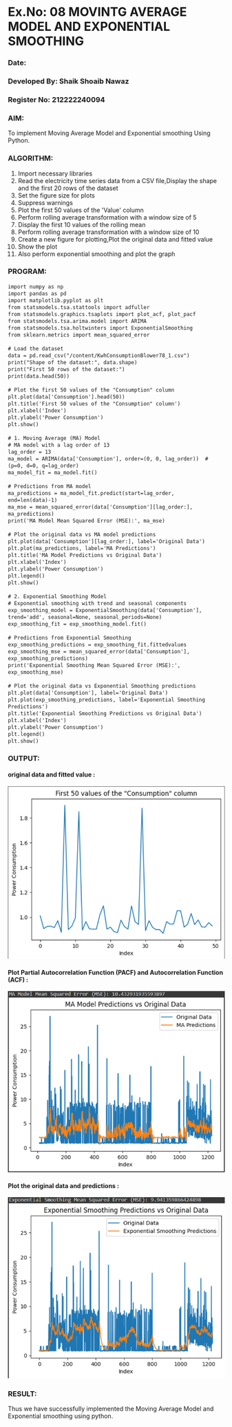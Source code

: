 # Ex.No: 08     MOVINTG AVERAGE MODEL AND EXPONENTIAL SMOOTHING
### Date: 
### Developed By: Shaik Shoaib Nawaz
### Register No: 212222240094


### AIM:
To implement Moving Average Model and Exponential smoothing Using Python.
### ALGORITHM:
1. Import necessary libraries
2. Read the electricity time series data from a CSV file,Display the shape and the first 20 rows of
the dataset
3. Set the figure size for plots
4. Suppress warnings
5. Plot the first 50 values of the 'Value' column
6. Perform rolling average transformation with a window size of 5
7. Display the first 10 values of the rolling mean
8. Perform rolling average transformation with a window size of 10
9. Create a new figure for plotting,Plot the original data and fitted value
10. Show the plot
11. Also perform exponential smoothing and plot the graph
### PROGRAM:
```
import numpy as np
import pandas as pd
import matplotlib.pyplot as plt
from statsmodels.tsa.stattools import adfuller
from statsmodels.graphics.tsaplots import plot_acf, plot_pacf
from statsmodels.tsa.arima.model import ARIMA
from statsmodels.tsa.holtwinters import ExponentialSmoothing
from sklearn.metrics import mean_squared_error

# Load the dataset
data = pd.read_csv("/content/KwhConsumptionBlower78_1.csv")
print("Shape of the dataset:", data.shape)
print("First 50 rows of the dataset:")
print(data.head(50))

# Plot the first 50 values of the "Consumption" column
plt.plot(data['Consumption'].head(50))
plt.title('First 50 values of the "Consumption" column')
plt.xlabel('Index')
plt.ylabel('Power Consumption')
plt.show()

# 1. Moving Average (MA) Model
# MA model with a lag order of 13
lag_order = 13
ma_model = ARIMA(data['Consumption'], order=(0, 0, lag_order))  # (p=0, d=0, q=lag_order)
ma_model_fit = ma_model.fit()

# Predictions from MA model
ma_predictions = ma_model_fit.predict(start=lag_order, end=len(data)-1)
ma_mse = mean_squared_error(data['Consumption'][lag_order:], ma_predictions)
print('MA Model Mean Squared Error (MSE):', ma_mse)

# Plot the original data vs MA model predictions
plt.plot(data['Consumption'][lag_order:], label='Original Data')
plt.plot(ma_predictions, label='MA Predictions')
plt.title('MA Model Predictions vs Original Data')
plt.xlabel('Index')
plt.ylabel('Power Consumption')
plt.legend()
plt.show()

# 2. Exponential Smoothing Model
# Exponential smoothing with trend and seasonal components
exp_smoothing_model = ExponentialSmoothing(data['Consumption'], trend='add', seasonal=None, seasonal_periods=None)
exp_smoothing_fit = exp_smoothing_model.fit()

# Predictions from Exponential Smoothing
exp_smoothing_predictions = exp_smoothing_fit.fittedvalues
exp_smoothing_mse = mean_squared_error(data['Consumption'], exp_smoothing_predictions)
print('Exponential Smoothing Mean Squared Error (MSE):', exp_smoothing_mse)

# Plot the original data vs Exponential Smoothing predictions
plt.plot(data['Consumption'], label='Original Data')
plt.plot(exp_smoothing_predictions, label='Exponential Smoothing Predictions')
plt.title('Exponential Smoothing Predictions vs Original Data')
plt.xlabel('Index')
plt.ylabel('Power Consumption')
plt.legend()
plt.show()

```

### OUTPUT:

#### original data and fitted value :
![alt text](image-7.png)

#### Plot Partial Autocorrelation Function (PACF) and Autocorrelation Function (ACF) :
![alt text](image-8.png)


#### Plot the original data and predictions :
![alt text](image-9.png)




### RESULT:
Thus we have successfully implemented the Moving Average Model and Exponential smoothing using python.
